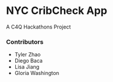 # NYC CribCheck App
A C4Q Hackathons Project

### Contributors 
- Tyler Zhao
- Diego Baca
- Lisa Jiang
- Gloria Washington

